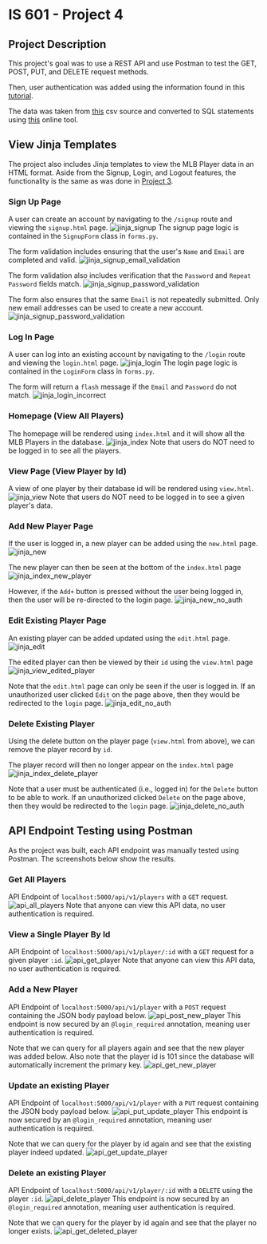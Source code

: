 # IS 601 - Project 4


## Project Description
This project's goal was to use a REST API and use Postman to test the GET, POST, PUT, and DELETE request methods.

Then, user authentication was added using the information found in this [tutorial](https://hackersandslackers.com/flask-login-user-authentication).

The data was taken from [this](https://people.sc.fsu.edu/~jburkardt/data/csv/csv.html) csv source and converted to SQL statements using [this](https://sqlizer.io/#/) online tool.



## View Jinja Templates
The project also includes Jinja templates to view the MLB Player data in an HTML format. 
Aside from the Signup, Login, and Logout features, the functionality is the same as was done in [Project 3](https://github.com/tomtom28/njit-is-601-project-3).

### Sign Up Page
A user can create an account by navigating to the `/signup` route and viewing the `signup.html` page.
![jinja_signup](screenshots/jinja_no_auth/jinja-signup-page.png)
The signup page logic is contained in the `SignupForm` class in `forms.py`.

The form validation includes ensuring that the user's `Name` and `Email` are completed and valid.
![jinja_signup_email_validation](screenshots/jinja_no_auth/jinja-signup-email-required.png)

The form validation also includes verification that the `Password` and `Repeat Password` fields match.
![jinja_signup_password_validation](screenshots/jinja_no_auth/jinja-signup-password-validation.png)

The form also ensures that the same `Email` is not repeatedly submitted. Only new email addresses can be used to create a new account.
![jinja_signup_password_validation](screenshots/jinja_no_auth/jinja-signup-repeat-email.png)


### Log In Page
A user can log into an existing account by navigating to the `/login` route and viewing the `login.html` page.
![jinja_login](screenshots/jinja_no_auth/jinja-login-page-error.png)
The login page logic is contained in the `LoginForm` class in `forms.py`.

The form will return a `flash` message if the `Email` and `Password` do not match.
![jinja_login_incorrect](screenshots/jinja_no_auth/jinja-login-email-pwd-incorrect.png)


### Homepage (View All Players)
The homepage will be rendered using `index.html` and it will show all the MLB Players in the database.
![jinja_index](screenshots/jinja_no_auth/jinja-index.png)
Note that users do NOT need to be logged in to see all the players.


### View Page (View Player by Id)
A view of one player by their database id will be rendered using `view.html`.
![jinja_view](screenshots/jinja_no_auth/jinja-view.png)
Note that users do NOT need to be logged in to see a given player's data.


### Add New Player Page
If the user is logged in, a new player can be added using the `new.html` page.
![jinja_new](screenshots/jinja_auth/jinja-new-player.png)

The new player can then be seen at the bottom of the `index.html` page
![jinja_index_new_player](screenshots/jinja_auth/jinja-index-new-player.png)

However, if the `Add+` button is pressed without the user being logged in, then the user will be re-directed to the login page.
![jinja_new_no_auth](screenshots/jinja_no_auth/jinja-login-page-error.png)


### Edit Existing Player Page
An existing player can be added updated using the `edit.html` page.
![jinja_edit](screenshots/jinja_auth/jinja-edit.png)

The edited player can then be viewed by their `id` using the `view.html` page
![jinja_view_edited_player](screenshots/jinja_auth/jinja-view-edit-player.png)

Note that the `edit.html` page can only be seen if the user is logged in. 
If an unauthorized user clicked `Edit` on the page above, then they would be redirected to the `login` page.
![jinja_edit_no_auth](screenshots/jinja_no_auth/jinja-login-page-error.png)


### Delete Existing Player
Using the delete button on the player page (`view.html` from above), we can remove the player record by `id`.

The player record will then no longer appear on the `index.html` page
![jinja_index_delete_player](screenshots/jinja_auth/jinja-delete-player.png)

Note that a user must be authenticated (i.e., logged in) for the `Delete` button to be able to work.
If an unauthorized clicked `Delete` on the page above, then they would be redirected to the `login` page.
![jinja_delete_no_auth](screenshots/jinja_no_auth/jinja-login-page-error.png)



## API Endpoint Testing using Postman
As the project was built, each API endpoint was manually tested using Postman. The screenshots below show the results.

### Get All Players
API Endpoint of `localhost:5000/api/v1/players` with a `GET` request.
![api_all_players](screenshots/postman/postman-get-all-players.png)
Note that anyone can view this API data, no user authentication is required.


### View a Single Player By Id
API Endpoint of `localhost:5000/api/v1/player/:id` with a `GET` request for a given player `:id`.
![api_get_player](screenshots/postman/postman-get-player.png)
Note that anyone can view this API data, no user authentication is required.


### Add a New Player
API Endpoint of `localhost:5000/api/v1/player` with a `POST` request containing the JSON body payload below.
![api_post_new_player](screenshots/postman/postman-post-new-player.png)
This endpoint is now secured by an `@login_required` annotation, meaning user authentication is required.

Note that we can query for all players again and see that the new player was added below.
Also note that the player id is 101 since the database will automatically increment the primary key.
![api_get_new_player](screenshots/postman/postman-get-new-player.png)


### Update an existing Player
API Endpoint of `localhost:5000/api/v1/player` with a `PUT` request containing the JSON body payload below.
![api_put_update_player](screenshots/postman/postman-put-update-player.png)
This endpoint is now secured by an `@login_required` annotation, meaning user authentication is required.

Note that we can query for the player by id again and see that the existing player indeed updated.
![api_get_update_player](screenshots/postman/postman-get-update-player.png)


### Delete an existing Player
API Endpoint of `localhost:5000/api/v1/player/:id` with a `DELETE` using the player `:id`.
![api_delete_player](screenshots/postman/postman-delete-player.png)
This endpoint is now secured by an `@login_required` annotation, meaning user authentication is required.

Note that we can query for the player by id again and see that the player no longer exists.
![api_get_deleted_player](screenshots/postman/postman-delete-get-no-player.png)
